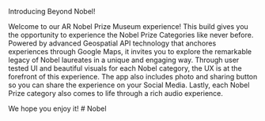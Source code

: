 Introducing Beyond Nobel! 

Welcome to our AR Nobel Prize Museum experience! This build gives you the opportunity to experience the Nobel Prize Categories like never before. 
Powered by advanced Geospatial API technology that anchores experiences through Google Maps, it invites you to explore the remarkable legacy of Nobel laureates in a unique and engaging way.
Through user tested UI and beautiful visuals for each Nobel category, the UX is at the forefront of this experience. The app also includes photo and sharing button so you can share the experience on your Social Media. 
Lastly, each Nobel Prize category also comes to life through a rich audio experience.

We hope you enjoy it! # Nobel
